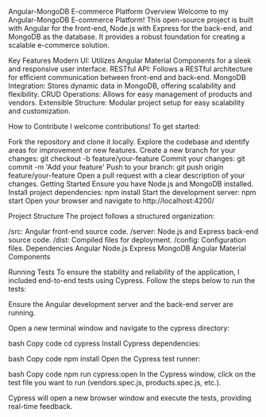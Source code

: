 Angular-MongoDB E-commerce Platform
Overview
Welcome to my Angular-MongoDB E-commerce Platform! This open-source project is built with Angular for the front-end, Node.js with Express for the back-end, and MongoDB as the database. It provides a robust foundation for creating a scalable e-commerce solution.

Key Features
Modern UI: Utilizes Angular Material Components for a sleek and responsive user interface.
RESTful API: Follows a RESTful architecture for efficient communication between front-end and back-end.
MongoDB Integration: Stores dynamic data in MongoDB, offering scalability and flexibility.
CRUD Operations: Allows for easy management of products and vendors.
Extensible Structure: Modular project setup for easy scalability and customization.

How to Contribute
I welcome contributions! To get started:

Fork the repository and clone it locally.
Explore the codebase and identify areas for improvement or new features.
Create a new branch for your changes: git checkout -b feature/your-feature
Commit your changes: git commit -m 'Add your feature'
Push to your branch: git push origin feature/your-feature
Open a pull request with a clear description of your changes.
Getting Started
Ensure you have Node.js and MongoDB installed.
Install project dependencies: npm install
Start the development server: npm start
Open your browser and navigate to http://localhost:4200/

Project Structure
The project follows a structured organization:

/src: Angular front-end source code.
/server: Node.js and Express back-end source code.
/dist: Compiled files for deployment.
/config: Configuration files.
Dependencies
Angular
Node.js
Express
MongoDB
Angular Material Components

Running Tests
To ensure the stability and reliability of the application, I included end-to-end tests using Cypress. Follow the steps below to run the tests:

Ensure the Angular development server and the back-end server are running.

Open a new terminal window and navigate to the cypress directory:

bash
Copy code
cd cypress
Install Cypress dependencies:

bash
Copy code
npm install
Open the Cypress test runner:

bash
Copy code
npm run cypress:open
In the Cypress window, click on the test file you want to run (vendors.spec.js, products.spec.js, etc.).

Cypress will open a new browser window and execute the tests, providing real-time feedback.

